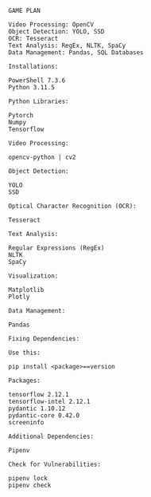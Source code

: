 `GAME PLAN`

```
Video Processing: OpenCV 
Object Detection: YOLO, SSD 
OCR: Tesseract 
Text Analysis: RegEx, NLTK, SpaCy 
Data Management: Pandas, SQL Databases  
```

`Installations:`
```
PowerShell 7.3.6 
Python 3.11.5 
```

`Python Libraries:`
```
Pytorch 
Numpy 
Tensorflow  
```

`Video Processing:`
```
opencv-python | cv2 
```

`Object Detection:`
```
YOLO 
SSD 
```

`Optical Character Recognition (OCR):`
```
Tesseract 
```

`Text Analysis:`
```
Regular Expressions (RegEx) 
NLTK 
SpaCy 
```

`Visualization:`
```
Matplotlib 
Plotly 
```

`Data Management:`
```
Pandas 
```

`Fixing Dependencies:`

`Use this:`
```
pip install <package>==version
```

`Packages:`
```
tensorflow 2.12.1
tensorflow-intel 2.12.1
pydantic 1.10.12
pydantic-core 0.42.0
screeninfo
```

`Additional Dependencies:`
```
Pipenv 
```

`Check for Vulnerabilities:`
```
pipenv lock  
pipenv check 
```
